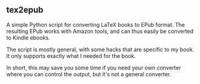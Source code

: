 tex2epub
--------

A simple Python script for converting LaTeX books to EPub format. The
resulting EPub works with Amazon tools, and can thus easily be
converted to Kindle ebooks.

The script is mostly general, with some hacks that are specific to my
book. It only supports exactly what I needed for the book.

In short, this may save you some time if you need your own converter
where you can control the output, but it's not a general converter.
